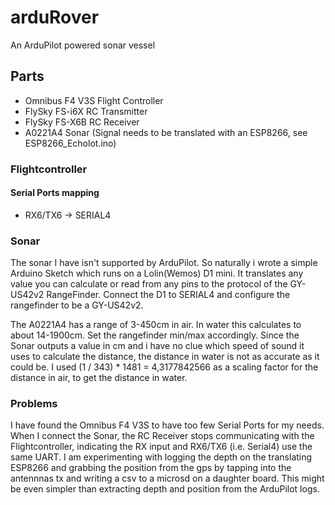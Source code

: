 # arduRover
An ArduPilot powered sonar vessel


## Parts
- Omnibus F4 V3S Flight Controller
- FlySky FS-i6X RC Transmitter
- FlySky FS-X6B RC Receiver
- A0221A4 Sonar (Signal needs to be translated with an ESP8266, see ESP8266_Echolot.ino)



### Flightcontroller
#### Serial Ports mapping
- RX6/TX6 -> SERIAL4


### Sonar
The sonar I have isn't supported by ArduPilot. 
So naturally i wrote a simple Arduino Sketch which runs on a Lolin(Wemos) D1 mini. It translates any value you can calculate or read from any pins to the protocol of the GY-US42v2 RangeFinder. Connect the D1 to SERIAL4 and configure the rangefinder to be a GY-US42v2.

The A0221A4 has a range of 3-450cm in air. In water this calculates to about 14-1900cm. Set the rangefinder min/max accordingly.
Since the Sonar outputs a value in cm and i have no clue which speed of sound it uses to calculate the distance, the distance in water is not as accurate as it could be. I used (1 / 343) * 1481 = 4,3177842566 as a scaling factor for the distance in air, to get the distance in water.


### Problems
I have found the Omnibus F4 V3S to have too few Serial Ports for my needs. When I connect the Sonar, the RC Receiver stops communicating with the Flightcontroller, indicating the RX input and RX6/TX6 (i.e. Serial4) use the same UART. I am experimenting with logging the depth on the translating ESP8266 and grabbing the position from the gps by tapping into the antennnas tx and writing a csv to a microsd on a daughter board. This might be even simpler than extracting depth and position from the ArduPilot logs.
